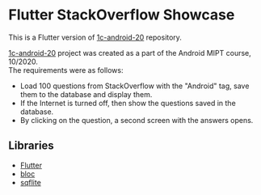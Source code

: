 # Flutter StackOverflow Showcase

This is a Flutter version of
[1c-android-20](https://github.com/p-mazhnik/1c-android-20) repository.

[1c-android-20](https://github.com/p-mazhnik/1c-android-20) project was created as a part of the Android MIPT course, 10/2020.  
The requirements were as follows:
* Load 100 questions from StackOverflow with the
"Android" tag, save them to the database and display them.
* If the Internet is turned off, then show the questions saved in the database.
* By clicking on the question, a second screen with the answers opens.


## Libraries
* [Flutter](https://flutter.dev/)
* [bloc](https://bloclibrary.dev/)
* [sqflite](https://github.com/tekartik/sqflite)
